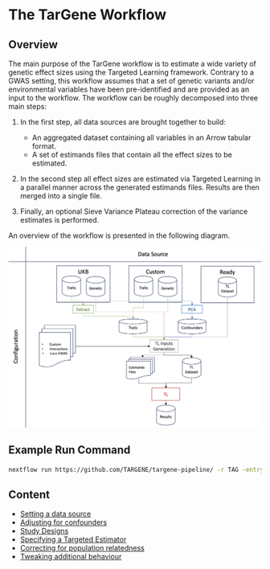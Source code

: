 # The TarGene Workflow

## Overview

The main purpose of the TarGene workflow is to estimate a wide variety of genetic effect sizes using the Targeted Learning framework. Contrary to a GWAS setting, this workflow assumes that a set of genetic variants and/or environmental variables have been pre-identified and are provided as an input to the workflow. The workflow can be roughly decomposed into three main steps:

1. In the first step, all data sources are brought together to build:

   - An aggregated dataset containing all variables in an Arrow tabular format.
   - A set of estimands files that contain all the effect sizes to be estimated.

2. In the second step all effect sizes are estimated via Targeted Learning in a parallel manner across the generated estimands files. Results are then merged into a single file.
3. Finally, an optional Sieve Variance Plateau correction of the variance estimates is performed.

An overview of the workflow is presented in the following diagram.

![TarGene Workflow High Level](../assets/targene_workflow_high_level.png)

## Example Run Command

```bash
nextflow run https://github.com/TARGENE/targene-pipeline/ -r TAG -entry TARGENE -profile P -resume
```

## Content

- [Setting a data source](@ref)
- [Adjusting for confounders](@ref)
- [Study Designs](@ref)
- [Specifying a Targeted Estimator](@ref)
- [Correcting for population relatedness](@ref)
- [Tweaking additional behaviour](@ref)